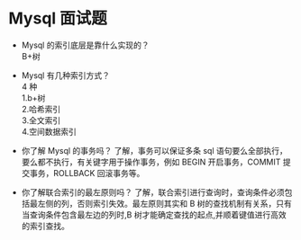 # Mysql 面试题

- Mysql 的索引底层是靠什么实现的？
  <br />
  B+树

- Mysql 有几种索引方式？
  <br />
  4 种
  <br />
  1.b+树
  <br /> 2.哈希索引
  <br /> 3.全文索引
  <br /> 4.空间数据索引

- 你了解 Mysql 的事务吗？
  了解，事务可以保证多条 sql 语句要么全部执行，要么都不执行，有关键字用于操作事务，例如 BEGIN 开启事务，COMMIT 提交事务，ROLLBACK 回滚事务等。
  <br />
- 你了解联合索引的最左原则吗？
  了解，联合索引进行查询时，查询条件必须包括最左侧的列，否则索引失效。最左原则其实和 B 树的查找机制有关系，只有当查询条件包含最左边的列时,B 树才能确定查找的起点,并顺着键值进行高效的索引查找。

